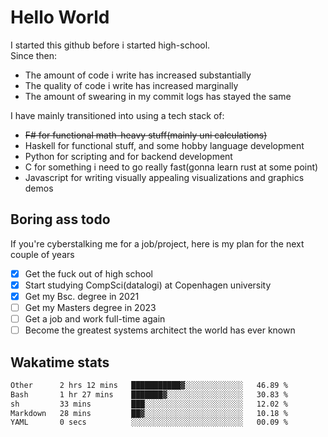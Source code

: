 # Hello World

I started this github before i started high-school.  
Since then:
- The amount of code i write has increased substantially
- The quality of code i write has increased marginally
- The amount of swearing in my commit logs has stayed the same

I have mainly transitioned into using a tech stack of:
- ~~F# for functional math-heavy stuff(mainly uni calculations)~~
- Haskell for functional stuff, and some hobby language development
- Python for scripting and for backend development
- C for something i need to go really fast(gonna learn rust at some point)
- Javascript for writing visually appealing visualizations and graphics demos

## Boring ass todo
If you're cyberstalking me for a job/project, here is my plan for the next couple of years
- [x] Get the fuck out of high school
- [x] Start studying CompSci(datalogi) at Copenhagen university
- [x] Get my Bsc. degree in 2021
- [ ] Get my Masters degree in 2023
- [ ] Get a job and work full-time again
- [ ] Become the greatest systems architect the world has ever known

## Wakatime stats
<!--START_SECTION:waka-->

```txt
Other      2 hrs 12 mins   ███████████▓░░░░░░░░░░░░░   46.89 %
Bash       1 hr 27 mins    ███████▓░░░░░░░░░░░░░░░░░   30.83 %
sh         33 mins         ███░░░░░░░░░░░░░░░░░░░░░░   12.02 %
Markdown   28 mins         ██▓░░░░░░░░░░░░░░░░░░░░░░   10.18 %
YAML       0 secs          ░░░░░░░░░░░░░░░░░░░░░░░░░   00.09 %
```

<!--END_SECTION:waka-->
